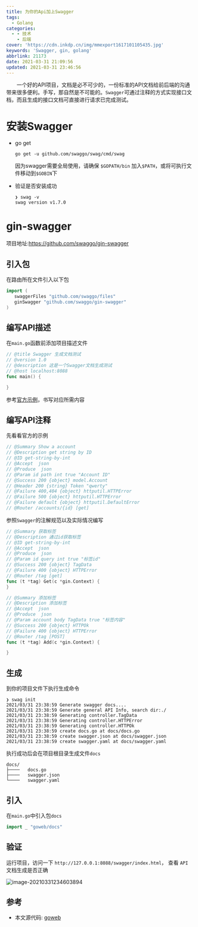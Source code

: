 ```yaml
---
title: 为你的Api加上Swagger
tags:
  - Golang
categories:
  - - 技术
    - 后端
cover: 'https://cdn.inkdp.cn/img/mmexport1617101105435.jpg'
keywords: 'Swagger, gin, golang'
abbrlink: 21173
date: 2021-03-31 21:09:56
updated: 2021-03-31 23:46:56
---
```


&emsp;&emsp;一个好的API项目，文档是必不可少的，一份标准的API文档给前后端的沟通带来很多便利。手写，那自然是不可能的。`Swagger`可通过注释的方式实现接口文档，而且生成的接口文档可直接进行请求已完成测试。

# 安装Swagger

- go get

  ```
  go get -u github.com/swaggo/swag/cmd/swag
  ```

  因为swagger需要全局使用，请确保 `$GOPATH/bin` 加入`$PATH`，或将可执行文件移动到`$GOBIN`下

- 验证是否安装成功

  ```shell
  ❯ swag -v
  swag version v1.7.0
  ```



# gin-swagger

项目地址:https://github.com/swaggo/gin-swagger

## 引入包

在路由所在文件引入以下包

```go
import (
   swaggerFiles "github.com/swaggo/files"
   ginSwagger "github.com/swaggo/gin-swagger"
)
```

## 编写API描述

在`main.go`函数前添加项目描述文件

```go
// @title Swagger 生成文档测试
// @version 1.0
// @description 这是一个Swagger文档生成测试
// @host localhost:8088
func main() {

}
```

参考[官方示例](https://github.com/swaggo/swag/blob/master/README_zh-CN.md#%E5%A6%82%E4%BD%95%E4%B8%8Egin%E9%9B%86%E6%88%90)，书写对应所需内容

## 编写API注释

先看看官方的示例

```go
// @Summary Show a account
// @Description get string by ID
// @ID get-string-by-int
// @Accept  json
// @Produce  json
// @Param id path int true "Account ID"
// @Success 200 {object} model.Account
// @Header 200 {string} Token "qwerty"
// @Failure 400,404 {object} httputil.HTTPError
// @Failure 500 {object} httputil.HTTPError
// @Failure default {object} httputil.DefaultError
// @Router /accounts/{id} [get]
```

参照`Swagger`的注解规范以及实际情况编写

```go
// @Summary 获取标签
// @Description 通过id获取标签
// @ID get-string-by-int
// @Accept  json
// @Produce  json
// @Param id query int true "标签id"
// @Success 200 {object} TagData
// @Failure 400 {object} HTTPError
// @Router /tag [get]
func (t *tag) Get(c *gin.Context) {
}

// @Summary 添加标签
// @Description 添加标签
// @Accept  json
// @Produce  json
// @Param account body TagData true "标签内容"
// @Success 200 {object} HTTPOk
// @Failure 400 {object} HTTPError
// @Router /tag [POST]
func (t *tag) Add(c *gin.Context) {

}
```

## 生成

到你的项目文件下执行生成命令

```shell
❯ swag init
2021/03/31 23:38:59 Generate swagger docs....
2021/03/31 23:38:59 Generate general API Info, search dir:./
2021/03/31 23:38:59 Generating controller.TagData
2021/03/31 23:38:59 Generating controller.HTTPError
2021/03/31 23:38:59 Generating controller.HTTPOk
2021/03/31 23:38:59 create docs.go at docs/docs.go
2021/03/31 23:38:59 create swagger.json at docs/swagger.json
2021/03/31 23:38:59 create swagger.yaml at docs/swagger.yaml
```

执行成功后会在项目根目录生成文件`docs`

```
docs/
├────   docs.go
├────   swagger.json
└────   swagger.yaml
```

## 引入

在`main.go`中引入包`docs`

```go
import _ "goweb/docs"
```

## 验证

运行项目，访问一下 `http://127.0.0.1:8088/swagger/index.html`， 查看 `API` 文档生成是否正确

![image-20210331234603894](https://cdn.inkdp.cn/img/image-20210331234603894.png)

## 参考

* 本文源代码: [goweb](https://github.com/gooohlan/goweb.git)
